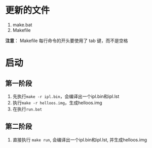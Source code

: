 # 更新的文件
1. make.bat
2. Makefile

**注意**： Makefile 每行命令的开头要使用了 tab 键，而不是空格

# 启动
## 第一阶段
1. 先执行`make -r ipl.bin`，会编译出一个ipl.bin和ipl.lst
2. 执行`make -r helloos.img`，生成helloos.img
3. 在执行`run.bat`

## 第二阶段
1. 直接执行 `make run`, 会编译出一个ipl.bin和ipl.lst, 并生成helloos.img